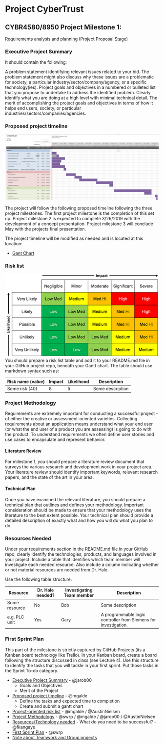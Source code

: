# Project CyberTrust

## CYBR4580/8950 Project Milestone 1:
Requirements analysis and planning (Project Proposal Stage)

### Executive Project Summary

It should contain the following:

A problem statement identifying relevant issues related to your bid. The problem statement might also discuss why these issues are a problematic for society, a particular industry/sector/company/agency, or a specific technology(ies).
Project goals and objectives in a numbered or bulleted list that you propose to undertake to address the identified problem. Clearly identify what you are doing at a high level with minimal technical detail.
The merit of accomplishing the project goals and objectives in terms of how it helps end users, society, or particular industries/sectors/companies/agencies.

### Proposed project timeline

![Gant chart](/CYBR4580-8950/SupDocs/GantChart.png "Gant Chart")

The project will follow the following proposed timeline following the three project milestones. The first project milestone is the completion of this set up. Project milestone 2 is expected to complete 3/26/2019 with the development of a concept presentation. Project milestone 3 will conclude May with the projects final presentation.

The project timeline will be modified as needed and is located at this location:
* [Gant Chart](/CYBR4580-8950/SupDocs/CybertrustGantChart.xlsx)

### Risk list
![Risk Matrix](/CYBR4580-8950/SupDocs/RiskMatrix.png "Risk Matrix")
You should prepare a risk list table and add it to your README.md file in your GitHub project repo, beneath your Gantt chart. The table should use markdown syntax such as:

|Risk name (value)  | Impact     | Likelihood | Description |
|-------------------|------------|------------|-------------|
|Some risk (40) | 8 | 5 | Some description  |


### Project Methodology
Requirements are extremely important for conducting a successful project - of either the creative or assessment-oriented varieties. Collecting requirements about an application means understand what your end user (or what the end user of a product you are assessing) is going to do with the product. To understand requirements we often define user stories and use cases to encapsulate and represent behavior.

#### Literature Review
For milestone 1, you should prepare a literature review document that surveys the various research and development work in your project area. Your literature review should identify important keywords, relevant research papers, and the state of the art in your area.

#### Technical Plan
Once you have examined the relevant literature, you should prepare a technical plan that outlines and defines your methodology. Important consideration should be made to ensure that your methodology uses the literature to the best extent possible. Your technical plan should provide a detailed description of exactly what and how you will do what you plan to do.

### Resources Needed

Under your requirements section in the README.md file in your GitHub repo, clearly identify the technologies, products, and languages involved in your project. Include a table that identifies which team member will investigate each needed resource. Also include a column indicating whether or not material resources are needed from Dr. Hale.

Use the following table structure.

|Resource  | Dr. Hale needed? | Investigating Team member | Description |
|-------------------|---------|---------------------------|-------------|
|Some resource| No | Bob | Some description  |
|e.g. PLC unit | Yes | Gary | A programmable logic controller from Siemens for investigation.|

### First Sprint Plan

This part of the milestone is strictly captured by GitHub Projects (its a Kanban board technology like Trello). In your Kanban board, create a board following the structure discussed in class (see Lecture 4). Use this structure to identify the tasks that you will tackle in your first sprint. Put those tasks in the Sprint To-do category.



- [Executive Project Summary](#executive-project-summary) - @jarob00
  - Goals and Objectives
  - Merit of the Project
- [Proposed project timeline](#proposed-project-timeline) - @mgalde
  - Define the tasks and expected time to completion
  - Create and submit a gantt chart
- [Project-oriented risk list](#risk-list) - @mgalde / @AustinNielsen
- [Project Methodology](#project-methodology) - @swrp / @mgalde / @jarob00 / @AustinNielsen
- [Resources/Technology needed](#resources-needed) - What do you need to be successful? - @fkangaye
- [First Sprint Plan](#first-sprint-plan) - @swrp
- [Note about Teamwork and Group projects](#teamwork)
